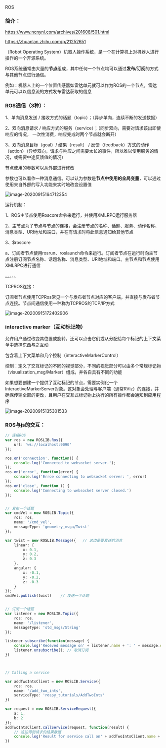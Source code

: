 
ROS

### 简介：

https://www.ncnynl.com/archives/201608/501.html

https://zhuanlan.zhihu.com/p/21252651

（Robot Operating System）机器人操作系统，是一个在计算机上对机器人进行操作的一个开源系统。

ROS系统通常由大量的**节点**组成，其中任何一个节点均可以通过**发布/订阅**的方式与其他节点进行通信。

例如：机器人上的一个位置传感器如雷达单元就可以作为ROS的一个节点，雷达单元可以以信息流的方式发布雷达获取的信息





### ROS通信（3种）：

1、单向消息发送 / 接收方式的话题（topic）；（异步单向，连续不断的发送数据）

2、双向消息请求 / 响应方式的服务（service）；（同步双向，需要对请求该出即使响应的情况， 一次性消费，响应完成时两个节点就会断开）

3、双向消息目标（goal）/ 结果（result） / 反馈（feedback）方式的动作（action）（异步双向，请求与响应之间需要太长的事件，所以难以使用服务的情况，或需要中途反馈值的情况）

节点使用的参数可以从外部进行修改

参数也可以看作一种消息通信。可以认为参数是**节点中使用的全局变量**，可以通过使用来自外部的写入功能来实时地改变设置值



![image-20200915164712354](/home/xyz/Documents/my-md/ROS/image/image-20200915164712354.png)

运行机制：

1、ROS主节点使用Roscore命令来运行，并使用XMLRPC运行服务器

2、主节点为了节点与节点的连接，会注册节点的名称、话题、服务、动作名称、消息类型、URI地址和端口，并在有请求时将此信息通知给其他节点

3、$roscore



a、订阅者节点使用rosrun、roslaunch命令来运行。订阅者节点在运行时向主节点注册订阅节点名称、话题名称、消息类型、URI地址和端口。主节点和节点使用XMLRPC进行通信

。。。。。

TCPROS连接：

订阅者节点使用TCPRos常见一个与发布者节点对应的客户端，并直接与发布者节点连接。节点间通信使用一种称为TCPROS的TCP/IP方式

![image-20200915172402906](/home/xyz/Documents/my-md/ROS/image/image-20200915172402906.png)









### interactive marker（互动标记物）

允许用户通过改变其位置或旋转，还可以点击它们或从分配给每个标记的上下文菜单中选择东西与之互动

包含着上下文菜单和几个控制（interactiveMarkerControl）

控制：定义了交互标记的不同的视觉部分，不同的视觉部分可以由多个常规标记物（visualization_msg/Marker）组成，并各自具有不同的功能

如果想要创建一个提供了互动标记的节点，需要实例化一个InteractiveMarkerServer对象。这对象会处理与客户端（通常RViz）的连接，并确保传输全部的更改，且用户在交互式标记物上执行的所有操作都会通知到应用程序

![image-20200915135301533](/home/xyz/Documents/my-md/ROS/image/ROS.png)

### ROS与js的交互：

```typescript
// 连接ROS
var ros = new ROSLIB.Ros({
    url: 'ws://localhost:9090'
});

ros.on('connection', function() {
    console.log('Connected to websocket server.');
});
ros.on('error', function(error) {
    console.log('Erroe connecting to websocket server: ', error)
});
ros.on('close', function () {
    console.log('Connecting to websocket server closed.')
});


// 发布一个话题
var cmdVel = new ROSLIB.Topic({
    ros: ros,
    name: '/cmd_vel',
    messageType: 'geometry_msga/Twist'
});

var twist = new ROSLIB.Message({   // 这边是要发送的消息
    linear: {
        x: 0.1,
        y: 0.2,
        z: 0.3
    },
    angular: {
        x: -0.1,
        y: -0.2,
        z: -0.3
    }
});
cmdVel.publish(twist)    // 发送一个话题


// 订阅一个话题
var listener = new ROSLIB.Topic({
    ros: ros,
    name: '/listener',
    messageType: 'std_msgs/String'
});

listener.subscribe(function(message) {
    console.log('Receved message on' + listener.name + ': ' + message.data);
    listener.unsubscribe(); // 取消订阅
})



// Calling a service

var addTwoIntsClient = new ROSLIB.Service({
    ros: ros,
    name: '/add_two_ints',
    serviceType: 'rospy_tutorials/AddTwoInts'
})

var request = new ROSLIB.ServiceRequest({
    a: 1,
    b: 2
});
addTwoIntsClient.callService(request, function(result) {
    // 这边得到请求的结果数据
    console.log('Result for service call on' + addTwoIntsClient.name + ': ' + result.sum);
})
```

